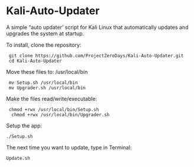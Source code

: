 # Kali-Auto-Updater
A simple “auto updater’ script for Kali Linux that automatically updates and upgrades the system at startup.

To install, clone the repository:
      
     git clone https://github.com/ProjectZeroDays/Kali-Auto-Updater.git
     cd Kali-Auto-Updater
      
Move these files to: /usr/local/bin

     mv Setup.sh /usr/local/bin
     mv Upgrader.sh /usr/local/bin

Make the files read/write/executable:

     chmod +rwx /usr/local/bin/Setup.sh
      chmod +rwx /usr/local/bin/Upgrader.sh
     
      
Setup the app:

    ./Setup.sh 
      
The next time you want to update, type in Terminal:

    Update.sh 

